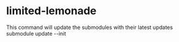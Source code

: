 # limited-lemonade
This command will update the submodules with their latest updates
submodule update --init
